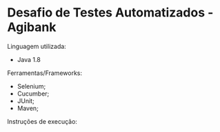 # Desafio de Testes Automatizados - Agibank

Linguagem utilizada:
- Java 1.8

Ferramentas/Frameworks:
- Selenium;
- Cucumber;
- JUnit;
- Maven;

Instruções de execução:
